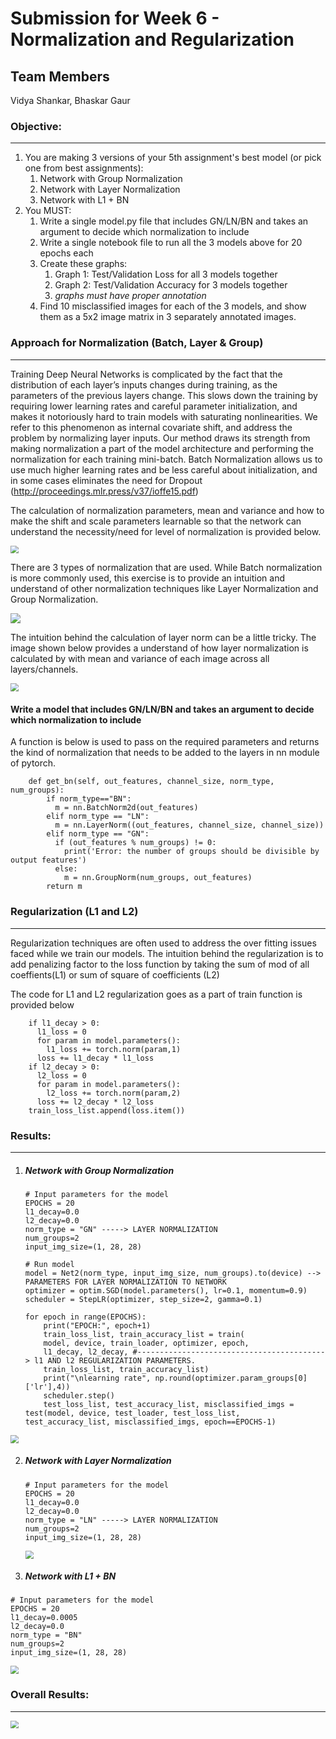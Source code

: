 # Submission for Week 6 - Normalization and Regularization

## Team Members

Vidya Shankar, Bhaskar Gaur



### Objective:

---

1. You are making 3 versions of your 5th assignment's best model (or pick one from best assignments):
   1. Network with Group Normalization
   2. Network with Layer Normalization
   3. Network with L1 + BN
2. You MUST:
   1. Write a single model.py file that includes GN/LN/BN and takes an argument to decide which normalization to include
   2. Write a single notebook file to run all the 3 models above for 20 epochs each
   3. Create these graphs:
      1. Graph 1: Test/Validation Loss for all 3 models together
      2. Graph 2: Test/Validation Accuracy for 3 models together
      3. *graphs must have proper annotation*
   4. Find 10 misclassified images for each of the 3 models, and show them as a 5x2 image matrix in 3 separately annotated images. 



### Approach for Normalization (Batch, Layer & Group)

---

Training Deep Neural Networks is complicated by the fact that the distribution of each layer’s inputs changes during training, as the parameters of the previous layers change. This slows down the training by requiring lower learning rates and careful parameter initialization, and makes it notoriously hard to train models with saturating nonlinearities. We refer to this phenomenon as internal covariate shift, and address the problem by normalizing layer inputs. Our method draws its strength from making normalization a part of the model architecture and performing the normalization for each training mini-batch. Batch Normalization allows us to use much higher learning rates and be less careful about initialization, and in some cases eliminates the need for Dropout (http://proceedings.mlr.press/v37/ioffe15.pdf)

The calculation of normalization parameters, mean and variance and how to make the shift and scale parameters learnable so that the network can understand the necessity/need for level of normalization is provided below. 

<img src="https://github.com/vvshankar78/DeepLearning/blob/master/Extensive%20VisionAI-EVA6/week6/images/Batch%20norm-equation.png?raw=false" style="zoom: 80%;" />

There are 3 types of normalization that are used. While Batch normalization is more commonly used, this exercise is to provide an intuition and understand of other normalization techniques like Layer Normalization and Group Normalization. 

<img src="https://github.com/vvshankar78/DeepLearning/blob/master/Extensive%20VisionAI-EVA6/week6/images/batch_norm_images.png?raw=false" style="zoom: 100%;" />

The intuition behind the calculation of layer norm can be a little tricky. The image shown below provides a understand of how layer normalization is calculated by with mean and variance of each image across all layers/channels.  

<img src="https://github.com/vvshankar78/DeepLearning/blob/master/Extensive%20VisionAI-EVA6/week6/images/Layer_Norm.png?raw=false" style="zoom: 80%;" />



#### Write a model that includes GN/LN/BN and takes an argument to decide which normalization to include

A function is below is used to pass on the required parameters and returns the kind of normalization that needs to be added to the layers in nn module of pytorch. 

```
    def get_bn(self, out_features, channel_size, norm_type, num_groups):
        if norm_type=="BN":
          m = nn.BatchNorm2d(out_features)
        elif norm_type == "LN":
          m = nn.LayerNorm((out_features, channel_size, channel_size))
        elif norm_type == "GN":
          if (out_features % num_groups) != 0:
            print('Error: the number of groups should be divisible by output features')
          else:
            m = nn.GroupNorm(num_groups, out_features)
        return m
```



### Regularization (L1 and L2)

---

Regularization techniques are often used to address the over fitting issues faced while we train our models. The intuition behind the regularization is to add penalizing factor to the loss function by taking the sum of mod of all coeffients(L1) or sum of square of coefficients (L2)

The code for L1 and L2 regularization goes as a part of train function is provided below



```
    if l1_decay > 0:
      l1_loss = 0
      for param in model.parameters():
        l1_loss += torch.norm(param,1)
      loss += l1_decay * l1_loss
    if l2_decay > 0:
      l2_loss = 0
      for param in model.parameters():
        l2_loss += torch.norm(param,2)
      loss += l2_decay * l2_loss
    train_loss_list.append(loss.item())
```



### Results:

---

1. ##### Network with Group Normalization

   ```
   # Input parameters for the model
   EPOCHS = 20
   l1_decay=0.0
   l2_decay=0.0
   norm_type = "GN" -----> LAYER NORMALIZATION
   num_groups=2
   input_img_size=(1, 28, 28)
   
   # Run model
   model = Net2(norm_type, input_img_size, num_groups).to(device) --> PARAMETERS FOR LAYER NORMALIZATION TO NETWORK
   optimizer = optim.SGD(model.parameters(), lr=0.1, momentum=0.9)
   scheduler = StepLR(optimizer, step_size=2, gamma=0.1)
   
   for epoch in range(EPOCHS):
       print("EPOCH:", epoch+1)
       train_loss_list, train_accuracy_list = train(
       model, device, train_loader, optimizer, epoch,
       l1_decay, l2_decay, #------------------------------------------> l1 AND l2 REGULARIZATION PARAMETERS. 
       train_loss_list, train_accuracy_list)
       print("\nlearning rate", np.round(optimizer.param_groups[0]['lr'],4))
       scheduler.step()
       test_loss_list, test_accuracy_list, misclassified_imgs = test(model, device, test_loader, test_loss_list, test_accuracy_list, misclassified_imgs, epoch==EPOCHS-1)
   ```
<img src="https://github.com/vvshankar78/DeepLearning/blob/master/Extensive%20VisionAI-EVA6/week6/images/misclassified_imgs_GN.png?raw=false" style="zoom: 80%;" />
   

2. ##### Network with Layer Normalization

   ```
   # Input parameters for the model
   EPOCHS = 20
   l1_decay=0.0
   l2_decay=0.0
   norm_type = "LN" -----> LAYER NORMALIZATION
   num_groups=2
   input_img_size=(1, 28, 28)
   ```

   <img src="https://github.com/vvshankar78/DeepLearning/blob/master/Extensive%20VisionAI-EVA6/week6/images/misclassified_imgs_LN.png?raw=false" style="zoom: 80%;" />

3. ##### Network with L1 + BN

```
# Input parameters for the model
EPOCHS = 20
l1_decay=0.0005
l2_decay=0.0
norm_type = "BN"
num_groups=2
input_img_size=(1, 28, 28)
```

<img src="https://github.com/vvshankar78/DeepLearning/blob/master/Extensive%20VisionAI-EVA6/week6/images/misclassified_imgs_BN.png?raw=false" style="zoom: 80%;" />

### Overall Results:

---



<img src="https://github.com/vvshankar78/DeepLearning/blob/master/Extensive%20VisionAI-EVA6/week6/images/training_curves.png?raw=false" style="zoom: 80%;" />




